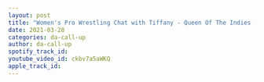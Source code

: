 ```yaml
---
layout: post
title: "Women's Pro Wrestling Chat with Tiffany - Queen Of The Indies (NO Holds Barred Network)"
date: 2021-03-28
categories: da-call-up
author: da-call-up
spotify_track_id: 
youtube_video_id: ckbv7a5aWKQ
apple_track_id: 
---
```

